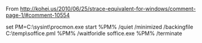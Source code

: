 
From http://kohei.us/2010/06/25/strace-equivalent-for-windows/comment-page-1/#comment-10554

set PM=C:\sysint\procmon.exe
start %PM% /quiet /minimized /backingfile C:\temp\soffice.pml
%PM% /waitforidle
soffice.exe
%PM% /terminate

